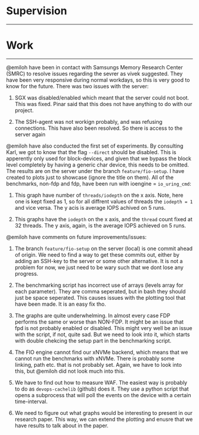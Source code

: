 # Supervision
___

# Work
___

@emiloh have been in contact with Samsungs Memory Research Center (SMRC) to resolve issues regarding the sevrer as vivek suggested. They have been very responsive during normal workdays, so this is very good to know for the future. There was two issues with the server:

1. SGX was disabled/enabled which meant that the server could not boot. This was fixed. Pinar said that this does not have anything to do with our project.

2. The SSH-agent was not workign probably, and was refusing connections. This have also been resolved. So there is access to the server again

@emiloh have also conducted the first set of experiments. By consulting Karl, we got to know that the flag `--direct` should be disabled. This is apperently only used for block-devices, and given that we bypass the block level completely by having a generic char device, this needs to be omitted. The results are on the server under the branch `feature/fio-setup`. I have created to plots just to showcase (ignore the title on them). All of the benchmarks, non-fdp and fdp, have been run with ioengine = `io_uring_cmd`:

1. This graph have number of `threads/iodepth` on the x axis. Note, here one is kept fixed as 1, so for all diffrent values of threads the `iodepth = 1` and vice versa. The y acis is average IOPS achived on 5 runs.

2. This graphs have the `iodepth` on the x axis, and the `thread` count fixed at 32 threads. The y axis, again, is the average IOPS achieved on 5 runs.

@emiloh have comments on future improvements/issues:

1. The branch `feature/fio-setup` on the server (local) is one commit ahead of origin. We need to find a way to get these commits out, either by adding an SSH-key to the server or some other alternative. It is not a problem for now, we just need to be wary such that we dont lose any progress.

2. The benchmarking script has incorrect use of arrays (levels array for each parameter). They are comma seperated, but in bash they should just be space seperated. This causes issues with the plotting tool that have been made. It is an easy fix tho.

3. The graphs are quite underwhelming. In almost every case FDP performs the same or worse than NON-FDP. It might be an issue that fpd is not probably enabled or disabled. This might very well be an issue with the script, if not, quite sad. But we need to look into it, which starts with double chekcing the setup part in the benchmarking script.

4. The FIO engine cannot find our xNVMe backend, which means that we cannot run the benchmarks with xNVMe. There is probably some linking, path etc. that is not probably set. Again, we have to look into this, but @emiloh did not look much into this.

5. We have to find out how to measure WAF. The easiest way is probably to do as `devops-cachelib` (github) does it. They use a python script that opens a subprocess that will poll the events on the device with a certain time-interval.

6. We need to figure out what graphs would be interesting to present in our research paper. This way, we can extend the plotting and enusre that we have results to talk about in the paper.
